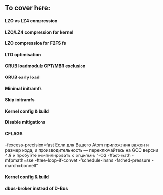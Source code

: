 ## To cover here:


#### LZO vs LZ4 compression

#### LZO/LZ4 compression for kernel

#### LZO compression for F2FS fs

#### LTO optimisation

#### GRUB loadmodule GPT/MBR exclusion

#### GRUB early load

#### Minimal initramfs

#### Skip initramfs


#### Kernel config & build

#### Disable mitigations

#### CFLAGS
 -fexcess-precision=fast
  Если для Вашего Atom приложения важен и размер кода, и производительность — переключайтесь на GCC версии 4.8 и пробуйте компилировать с опциями:
“-O2 -ffast-math -mfpmath=sse -ftree-loop-if-convet -fschedule-insns -fsched-pressure -march=bonnell”

#### Kernel config & build
#### dbus-broker instead of D-Bus

